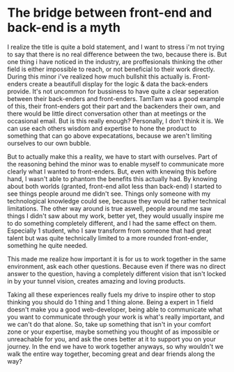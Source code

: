 # The bridge between front-end and back-end is a myth

I realize the title is quite a bold statement, and I want to stress i'm not trying to say that there is no real difference between the two, because there is. But one thing i have noticed in the industry,
are proffesionals thinking the other field is either impossible to reach, or not beneficial to their work directly.
During this minor i've realized how much bullshit this actually is. Front-enders create a beautifull display for the logic & data the back-enders provide.
It's not uncommon for bussiness to have quite a clear seperation between their back-enders and front-enders. TamTam was a good example of this, their
front-enders got their part and the backenders their own, and there would be little direct conversation other than at meetings or the occasional email.
But is this really enough? Personally, I don't think it is. We can use each others wisdom and expertise to hone the product to something that can go above expecatations, because we aren't limiting ourselves to our own bubble.  

But to actually make this a reality, we have to start with ourselves. Part of the reasoning behind the minor was to enable myself to communicate more clearly what I wanted to front-enders. But, even with knewing this before hand,
I wasn't able to phantom the benefits this actually had. By knowing about both worlds (granted, front-end allot less than back-end) I started to see things people around me didn't see.
Things only someone with my technological knowledge could see, because they would be rather technical limitations. The other way around is true aswell,
people around me saw things I didn't saw about my work, better yet, they would usually inspire me to do something completely different, and I had the same effect on them.
Especially 1 student, who I saw transform from someone that had great talent but was quite technically limited to a more rounded front-ender, something he quite needed.

This made me realize how important it is for us to work together in the same environment, ask each other questions. Because even if there was no direct answer to the question, 
having a completely different vision that isn't locked in by your tunnel vision, creates amazing and loving products.

Taking all these experiences really fuels my drive to inspire other to stop thinking you should do 1 thing and 1 thing alone. Being a expert
in 1 field doesn't make you a good web-developer, being able to communicate what you want to communicate through your work is what's really important, and we can't do that alone.
So, take up something that isn't in your comfort zone or your expertise, maybe something you thought of as impossible or unreachable for you, and ask the ones better at it to support you on your journey.
In the end we have to work together anyways, so why wouldn't we walk the entire way together, becoming great and dear friends along the way?
